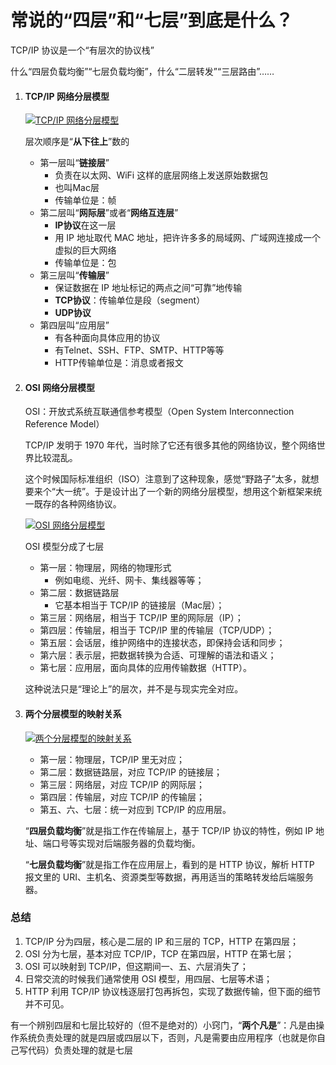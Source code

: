 # 常说的“四层”和“七层”到底是什么？



TCP/IP 协议是一个“有层次的协议栈”

什么“四层负载均衡”“七层负载均衡”，什么“二层转发”“三层路由”……



1. #### TCP/IP 网络分层模型

   <a data-fancybox title="TCP/IP 网络分层模型" href="https://static001.geekbang.org/resource/image/2b/03/2b8fee82b58cc8da88c74a33f2146703.png">![TCP/IP 网络分层模型](https://static001.geekbang.org/resource/image/2b/03/2b8fee82b58cc8da88c74a33f2146703.png)</a>

   层次顺序是“**从下往上**”数的

   - 第一层叫“**链接层**”
     - 负责在以太网、WiFi 这样的底层网络上发送原始数据包
     - 也叫Mac层
     - 传输单位是：帧
   - 第二层叫“**网际层**”或者“**网络互连层**”
     - **IP协议**在这一层
     - 用 IP 地址取代 MAC 地址，把许许多多的局域网、广域网连接成一个虚拟的巨大网络
     - 传输单位是：包
   - 第三层叫“**传输层**”
     - 保证数据在 IP 地址标记的两点之间“可靠”地传输
     - **TCP协议**：传输单位是段（segment）
     - **UDP协议**
   - 第四层叫“应用层”
     - 有各种面向具体应用的协议
     - 有Telnet、SSH、FTP、SMTP、HTTP等等
     - HTTP传输单位是：消息或者报文



2. #### OSI 网络分层模型

   OSI：开放式系统互联通信参考模型（Open System Interconnection Reference Model）

   TCP/IP 发明于 1970 年代，当时除了它还有很多其他的网络协议，整个网络世界比较混乱。

   这个时候国际标准组织（ISO）注意到了这种现象，感觉“野路子”太多，就想要来个“大一统”。于是设计出了一个新的网络分层模型，想用这个新框架来统一既存的各种网络协议。

   <a data-fancybox title="OSI 网络分层模型" href="https://static001.geekbang.org/resource/image/3a/dc/3abcf1462621ff86758a8d9571c07cdc.png">![OSI 网络分层模型](https://static001.geekbang.org/resource/image/3a/dc/3abcf1462621ff86758a8d9571c07cdc.png)</a>

   OSI 模型分成了七层

   - 第一层：物理层，网络的物理形式
     - 例如电缆、光纤、网卡、集线器等等；
   - 第二层：数据链路层
     - 它基本相当于 TCP/IP 的链接层（Mac层）；
   - 第三层：网络层，相当于 TCP/IP 里的网际层（IP）；
   - 第四层：传输层，相当于 TCP/IP 里的传输层（TCP/UDP）；
   - 第五层：会话层，维护网络中的连接状态，即保持会话和同步；
   - 第六层：表示层，把数据转换为合适、可理解的语法和语义；
   - 第七层：应用层，面向具体的应用传输数据（HTTP）。

   这种说法只是“理论上”的层次，并不是与现实完全对应。



3. #### 两个分层模型的映射关系

   <a data-fancybox title="两个分层模型的映射关系" href="https://static001.geekbang.org/resource/image/9d/94/9d9b3c9274465c94e223676b6d434194.png">![两个分层模型的映射关系](https://static001.geekbang.org/resource/image/9d/94/9d9b3c9274465c94e223676b6d434194.png)</a>

   - 第一层：物理层，TCP/IP 里无对应；
   - 第二层：数据链路层，对应 TCP/IP 的链接层；
   - 第三层：网络层，对应 TCP/IP 的网际层；
   - 第四层：传输层，对应 TCP/IP 的传输层；
   - 第五、六、七层：统一对应到 TCP/IP 的应用层。

   “**四层负载均衡**”就是指工作在传输层上，基于 TCP/IP 协议的特性，例如 IP 地址、端口号等实现对后端服务器的负载均衡。

   “**七层负载均衡**”就是指工作在应用层上，看到的是 HTTP 协议，解析 HTTP 报文里的 URI、主机名、资源类型等数据，再用适当的策略转发给后端服务器。



### 总结

1. TCP/IP 分为四层，核心是二层的 IP 和三层的 TCP，HTTP 在第四层；
2. OSI 分为七层，基本对应 TCP/IP，TCP 在第四层，HTTP 在第七层；
3. OSI 可以映射到 TCP/IP，但这期间一、五、六层消失了；
4. 日常交流的时候我们通常使用 OSI 模型，用四层、七层等术语；
5. HTTP 利用 TCP/IP 协议栈逐层打包再拆包，实现了数据传输，但下面的细节并不可见。



有一个辨别四层和七层比较好的（但不是绝对的）小窍门，“**两个凡是**”：凡是由操作系统负责处理的就是四层或四层以下，否则，凡是需要由应用程序（也就是你自己写代码）负责处理的就是七层

















































